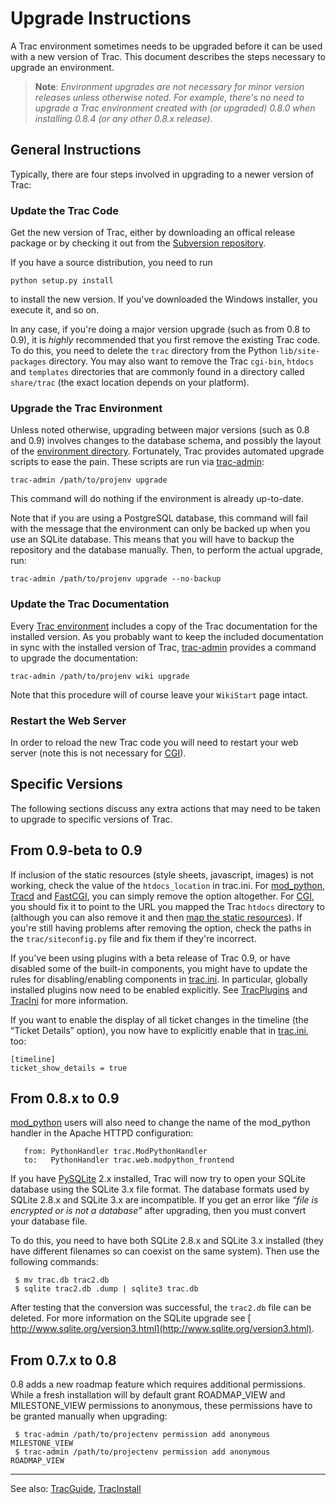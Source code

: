 # Upgrade Instructions


A Trac environment sometimes needs to be upgraded before it can be used with a new version of Trac. This document describes the steps necessary to upgrade an environment.

> **Note**: *Environment upgrades are not necessary for minor version releases unless otherwise noted. For example, there's no need to upgrade a Trac environment created with (or upgraded) 0.8.0 when installing 0.8.4 (or any other 0.8.x release).*

## General Instructions


Typically, there are four steps involved in upgrading to a newer version of Trac:

### Update the Trac Code


Get the new version of Trac, either by downloading an offical release package or by checking it out from the [ Subversion repository](http://projects.edgewall.com/trac/wiki/SubversionRepository).


If you have a source distribution, you need to run

```wiki
python setup.py install
```


to install the new version. If you've downloaded the Windows installer, you execute it, and so on.


In any case, if you're doing a major version upgrade (such as from 0.8 to 0.9), it is *highly* recommended that you first remove the existing Trac code. To do this, you need to delete the `trac` directory from the Python `lib/site-packages` directory. You may also want to remove the Trac `cgi-bin`, `htdocs` and `templates` directories that are commonly found in a directory called `share/trac` (the exact location depends on your platform).

### Upgrade the Trac Environment


Unless noted otherwise, upgrading between major versions (such as 0.8 and 0.9) involves changes to the database schema, and possibly the layout of the [environment directory](trac-environment). Fortunately, Trac provides automated upgrade scripts to ease the pain. These scripts are run via [trac-admin](trac-admin):

```wiki
trac-admin /path/to/projenv upgrade
```


This command will do nothing if the environment is already up-to-date.


Note that if you are using a PostgreSQL database, this command will fail with the message that the environment can only be backed up when you use an SQLite database. This means that you will have to backup the repository and the database manually. Then, to perform the actual upgrade, run:

```wiki
trac-admin /path/to/projenv upgrade --no-backup
```

### Update the Trac Documentation


Every [Trac environment](trac-environment) includes a copy of the Trac documentation for the installed version. As you probably want to keep the included documentation in sync with the installed version of Trac, [trac-admin](trac-admin) provides a command to upgrade the documentation:

```wiki
trac-admin /path/to/projenv wiki upgrade
```


Note that this procedure will of course leave your `WikiStart` page intact.

### Restart the Web Server


In order to reload the new Trac code you will need to restart your web server (note this is not necessary for [CGI](trac-cgi)).

## Specific Versions


The following sections discuss any extra actions that may need to be taken to upgrade to specific versions of Trac.

## From 0.9-beta to 0.9


If inclusion of the static resources (style sheets, javascript, images) is not working, check the value of the `htdocs_location` in trac.ini. For [mod_python](trac-mod-python), [Tracd](trac-standalone) and [FastCGI](trac-fast-cgi), you can simply remove the option altogether. For [CGI](trac-cgi), you should fix it to point to the URL you mapped the Trac `htdocs` directory to (although you can also remove it and then [map the static resources](trac-cgi#)). If you're still having problems after removing the option, check the paths in the `trac/siteconfig.py` file and fix them if they're incorrect.


If you've been using plugins with a beta release of Trac 0.9, or have disabled some of the built-in components, you might have to update the rules for disabling/enabling components in [trac.ini](trac-ini). In particular, globally installed plugins now need to be enabled explicitly. See [TracPlugins](trac-plugins) and [TracIni](trac-ini) for more information.


If you want to enable the display of all ticket changes in the timeline (the “Ticket Details” option), you now have to explicitly enable that in [trac.ini](trac-ini), too:

```wiki
[timeline]
ticket_show_details = true
```

## From 0.8.x to 0.9

[mod_python](trac-mod-python) users will also need to change the name of the mod_python handler in the Apache HTTPD configuration:

```wiki
   from: PythonHandler trac.ModPythonHandler
   to:   PythonHandler trac.web.modpython_frontend
```


If you have [ PySQLite](http://initd.org/tracker/pysqlite) 2.x installed, Trac will now try to open your SQLite database using the SQLite 3.x file format. The database formats used by SQLite 2.8.x and SQLite 3.x are incompatible. If you get an error like *“file is encrypted or is not a database”* after upgrading, then you must convert your database file.


To do this, you need to have both SQLite 2.8.x and SQLite 3.x installed (they have different filenames so can coexist on the same system). Then use the following commands:

```wiki
 $ mv trac.db trac2.db
 $ sqlite trac2.db .dump | sqlite3 trac.db
```


After testing that the conversion was successful, the `trac2.db` file can be deleted. For more information on the SQLite upgrade see [ http://www.sqlite.org/version3.html](http://www.sqlite.org/version3.html).

## From 0.7.x to 0.8


0.8 adds a new roadmap feature which requires additional permissions. While a
fresh installation will by default grant ROADMAP_VIEW and MILESTONE_VIEW
permissions to anonymous, these permissions have to be granted manually when
upgrading:

```wiki
 $ trac-admin /path/to/projectenv permission add anonymous MILESTONE_VIEW
 $ trac-admin /path/to/projectenv permission add anonymous ROADMAP_VIEW
```

---


See also: [TracGuide](trac-guide), [TracInstall](trac-install)